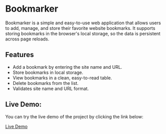 # Bookmarker

Bookmarker is a simple and easy-to-use web application that allows users to add, manage, and store their favorite website bookmarks. It supports storing bookmarks in the browser's local storage, so the data is persistent across page reloads.

## Features
- Add a bookmark by entering the site name and URL.
- Store bookmarks in local storage.
- View bookmarks in a clean, easy-to-read table.
- Delete bookmarks from the list.
- Validates site name and URL format.

## Live Demo:
You can try the live demo of the project by clicking the link below:

[Live Demo](https://mohamed-h-esmail.github.io/Bookmarker/)
